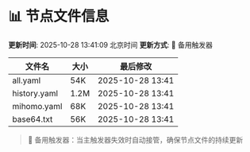 # 📊 节点文件信息

**更新时间**: 2025-10-28 13:41:09 北京时间
**更新方式**: 🔄 备用触发器

| 文件名 | 大小 | 最后修改 |
|--------|------|----------|
| all.yaml | 54K | 2025-10-28 13:41 |
| history.yaml | 1.2M | 2025-10-28 13:41 |
| mihomo.yaml | 68K | 2025-10-28 13:41 |
| base64.txt | 56K | 2025-10-28 13:41 |

> 🔄 备用触发器：当主触发器失效时自动接管，确保节点文件的持续更新

